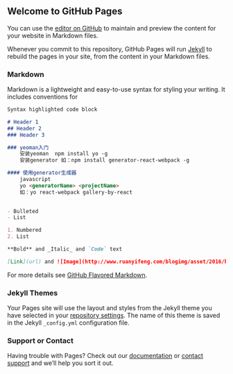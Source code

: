 ## Welcome to GitHub Pages

You can use the [editor on GitHub](https://github.com/loungcingzeon/Blog/edit/master/index.md) to maintain and preview the content for your website in Markdown files.

Whenever you commit to this repository, GitHub Pages will run [Jekyll](https://jekyllrb.com/) to rebuild the pages in your site, from the content in your Markdown files.

### Markdown

Markdown is a lightweight and easy-to-use syntax for styling your writing. It includes conventions for

```markdown
Syntax highlighted code block

# Header 1
## Header 2
### Header 3

### yeoman入门	
	安装yeoman  npm install yo -g
	安装generator 如：npm install generator-react-webpack -g

#### 使用generator生成器
	javascript
	yo <generatorName> <projectName>
	如：yo react-webpack gallery-by-react
 

- Bulleted
- List

1. Numbered
2. List

**Bold** and _Italic_ and `Code` text

[Link](url) and ![Image](http://www.ruanyifeng.com/blogimg/asset/2016/bg2016092301.png)
```

For more details see [GitHub Flavored Markdown](https://guides.github.com/features/mastering-markdown/).

### Jekyll Themes

Your Pages site will use the layout and styles from the Jekyll theme you have selected in your [repository settings](https://github.com/loungcingzeon/Blog/settings). The name of this theme is saved in the Jekyll `_config.yml` configuration file.

### Support or Contact

Having trouble with Pages? Check out our [documentation](https://help.github.com/categories/github-pages-basics/) or [contact support](https://github.com/contact) and we’ll help you sort it out.
